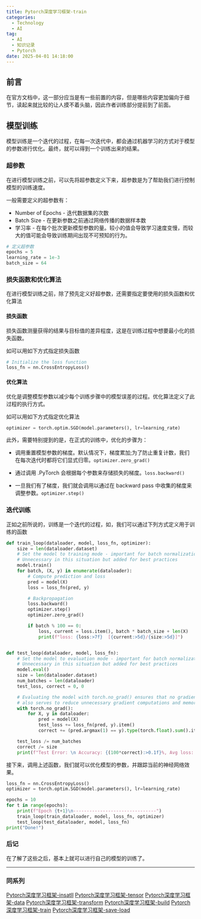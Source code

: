 ```yaml
---
title: Pytorch深度学习框架-train
categories:
  - Technology
  - AI
tag:
  - AI
  - 知识记录
  - Pytorch
date: 2025-04-01 14:18:00
---
```

## 前言
在官方文档中，这一部分应当是有一些前置的内容，但是哪些内容更加偏向于细节，读起来就比较的让人摸不着头脑，因此作者训练部分提前到了前面。

## 模型训练
模型训练是一个迭代的过程，在每一次迭代中，都会通过机器学习的方式对于模型的参数进行优化。最终，就可以得到一个训练出来的结果。

### 超参数
在进行模型训练之前，可以先将超参数定义下来，超参数是为了帮助我们进行控制模型的训练速度。

一般需要定义的超参数有：
* Number of Epochs - 迭代数据集的次数
* Batch Size - 在更新参数之前通过网络传播的数据样本数
* 学习率 - 在每个批次更新模型参数的量。较小的值会导致学习速度变慢，而较大的值可能会导致训练期间出现不可预知的行为。

```py
# 定义超参数
epochs = 5
learning_rate = 1e-3
batch_size = 64
```

### 损失函数和优化算法
在进行模型训练之前，除了预先定义好超参数，还需要指定要使用的损失函数和优化算法

#### 损失函数
损失函数测量获得的结果与目标值的差异程度，这是在训练过程中想要最小化的损失函数。

如可以用如下方式指定损失函数
```py
# Initialize the loss function
loss_fn = nn.CrossEntropyLoss()
```

#### 优化算法
优化是调整模型参数以减少每个训练步骤中的模型误差的过程。优化算法定义了此过程的执行方式。

如可以用如下方式指定优化算法
```py
optimizer = torch.optim.SGD(model.parameters(), lr=learning_rate)
```

此外，需要特别提到的是，在正式的训练中，优化的步骤为：
* 调用重置模型参数的梯度。默认情况下，梯度累加;为了防止重复计数，我们在每次迭代时都将它们显式归零。`optimizer.zero_grad()`

* 通过调用 .PyTorch 会根据每个参数来存储损失的梯度。`loss.backward()`

* 一旦我们有了梯度，我们就会调用以通过在 backward pass 中收集的梯度来调整参数。`optimizer.step()`

### 迭代训练
正如之前所说的，训练是一个迭代的过程，如，我们可以通过下列方式定义用于训练的函数
```py
def train_loop(dataloader, model, loss_fn, optimizer):
    size = len(dataloader.dataset)
    # Set the model to training mode - important for batch normalization and dropout layers
    # Unnecessary in this situation but added for best practices
    model.train()
    for batch, (X, y) in enumerate(dataloader):
        # Compute prediction and loss
        pred = model(X)
        loss = loss_fn(pred, y)

        # Backpropagation
        loss.backward()
        optimizer.step()
        optimizer.zero_grad()

        if batch % 100 == 0:
            loss, current = loss.item(), batch * batch_size + len(X)
            print(f"loss: {loss:>7f}  [{current:>5d}/{size:>5d}]")


def test_loop(dataloader, model, loss_fn):
    # Set the model to evaluation mode - important for batch normalization and dropout layers
    # Unnecessary in this situation but added for best practices
    model.eval()
    size = len(dataloader.dataset)
    num_batches = len(dataloader)
    test_loss, correct = 0, 0

    # Evaluating the model with torch.no_grad() ensures that no gradients are computed during test mode
    # also serves to reduce unnecessary gradient computations and memory usage for tensors with requires_grad=True
    with torch.no_grad():
        for X, y in dataloader:
            pred = model(X)
            test_loss += loss_fn(pred, y).item()
            correct += (pred.argmax(1) == y).type(torch.float).sum().item()

    test_loss /= num_batches
    correct /= size
    print(f"Test Error: \n Accuracy: {(100*correct):>0.1f}%, Avg loss: {test_loss:>8f} \n")
```

接下来，调用上述函数，我们就可以优化模型的参数，并跟踪当前的神经网络效果。

```py
loss_fn = nn.CrossEntropyLoss()
optimizer = torch.optim.SGD(model.parameters(), lr=learning_rate)

epochs = 10
for t in range(epochs):
    print(f"Epoch {t+1}\n-------------------------------")
    train_loop(train_dataloader, model, loss_fn, optimizer)
    test_loop(test_dataloader, model, loss_fn)
print("Done!")
```

### 后记
在了解了这些之后，基本上就可以进行自己的模型的训练了。

--- 
### 同系列
[Pytorch深度学习框架-insatll](https://blog.cflmy.cn/2025/03/18/Technology/AI/Pytorch-install/)
[Pytorch深度学习框架-tensor](https://blog.cflmy.cn/2025/03/18/Technology/AI/Pytorch-tensor/)
[Pytorch深度学习框架-data](https://blog.cflmy.cn/2025/03/20/Technology/AI/Pytorch-data/)
[Pytorch深度学习框架-transform](https://blog.cflmy.cn/2025/03/26/Technology/AI/Pytorch-transform/)
[Pytorch深度学习框架-build](https://blog.cflmy.cn/2025/03/28/Technology/AI/Pytorch-build/)
[Pytorch深度学习框架-train](https://blog.cflmy.cn/2025/04/01/Technology/AI/Pytorch-train/)
[Pytorch深度学习框架-save-load](https://blog.cflmy.cn/2025/04/02/Technology/AI/Pytorch-save-load/)
